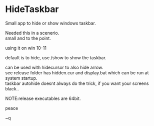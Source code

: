 # HideTaskbar
Small app to hide or show windows taskbar.<br>

Needed this in a scenerio.<br>
small and to the point.<br>

using it on win 10-11<br>

default is to hide, use /show to show the taskbar.
<br>

can be used with hidecursor to also hide arrow.<br>
see release folder has hidden.cur and display.bat which can be run at system startup.<br>
taskbar autohide doesnt always do the trick, if you want your screens black..<br>

NOTE:release executables are 64bit.


peace

~q
